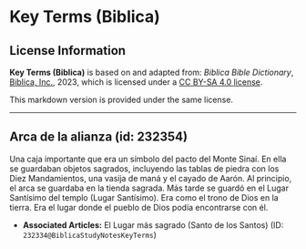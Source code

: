 # Key Terms (Biblica)

## License Information

**Key Terms (Biblica)** is based on and adapted from: _Biblica Bible Dictionary_, [Biblica, Inc.](https://www.biblica.com/), 2023, which is licensed under a [CC BY-SA 4.0 license](https://creativecommons.org/licenses/by-sa/4.0/legalcode.en).

This markdown version is provided under the same license.



--------------------------------

## Arca de la alianza (id: 232354)

Una caja importante que era un símbolo del pacto del Monte Sinaí. En ella se guardaban objetos sagrados, incluyendo las tablas de piedra con los Diez Mandamientos, una vasija de maná y el cayado de Aarón. Al principio, el arca se guardaba en la tienda sagrada. Más tarde se guardó en el Lugar Santísimo del templo (Lugar Santísimo). Era como el trono de Dios en la tierra. Era el lugar donde el pueblo de Dios podía encontrarse con él.

* **Associated Articles:** El Lugar más sagrado (Santo de los Santos) (ID: `232334@BiblicaStudyNotesKeyTerms`)

